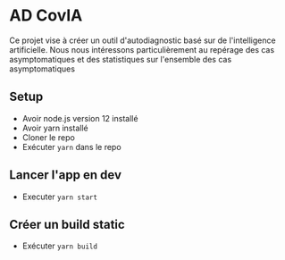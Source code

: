
# AD CovIA

Ce projet vise à créer un outil d'autodiagnostic basé sur de l'intelligence artificielle. Nous nous intéressons particulièrement au repérage des cas asymptomatiques et des statistiques sur l'ensemble des cas asymptomatiques

## Setup

 - Avoir node.js version 12 installé
 - Avoir yarn installé
 - Cloner le repo
 - Exécuter `yarn` dans le repo


## Lancer l'app en dev

 - Executer `yarn start`

## Créer un build static

 - Exécuter `yarn build`